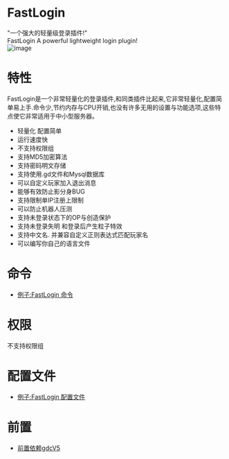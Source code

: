 FastLogin
======
"一个强大的轻量级登录插件!"<br>
FastLogin A powerful lightweight login plugin!<br>
![image](https://github.com/ishiyamasayuri/FastLogin/blob/master/FastLogin_LogoRE.png)


特性
======
FastLogin是一个非常轻量化的登录插件,和同类插件比起来,它非常轻量化,配置简单易上手.命令少,节约内存与CPU开销,也没有许多无用的设置与功能选项,这些特点使它非常适用于中小型服务器。<br>

* 轻量化 配置简单<br>
* 运行速度快<br>
* 不支持权限组<br>
* 支持MD5加密算法<br>
* 支持密码明文存储<br>
* 支持使用.gd文件和Mysql数据库<br>
* 可以自定义玩家加入退出消息<br>
* 能够有效防止影分身BUG<br>
* 支持限制单IP注册上限制<br>
* 可以防止机器人压测<br>
* 支持未登录状态下的OP与创造保护<br>
* 支持未登录失明 和登录后产生粒子特效<br>
* 支持中文名. 并兼容自定义正则表达式匹配玩家名<br>
* 可以编写你自己的语言文件<br>

命令
====
* [例子:FastLogin 命令](https://github.com/ishiyamasayuri/FastLogin/blob/master/docs/Commands.md)

权限
====
不支持权限组

配置文件
====
* [例子:FastLogin 配置文件](https://github.com/ishiyamasayuri/FastLogin/blob/master/docs/config.md)

前置
====
* [前置依赖gdcV5](https://github.com/ishiyamasayuri/FastLogin/tree/master/Depend)

